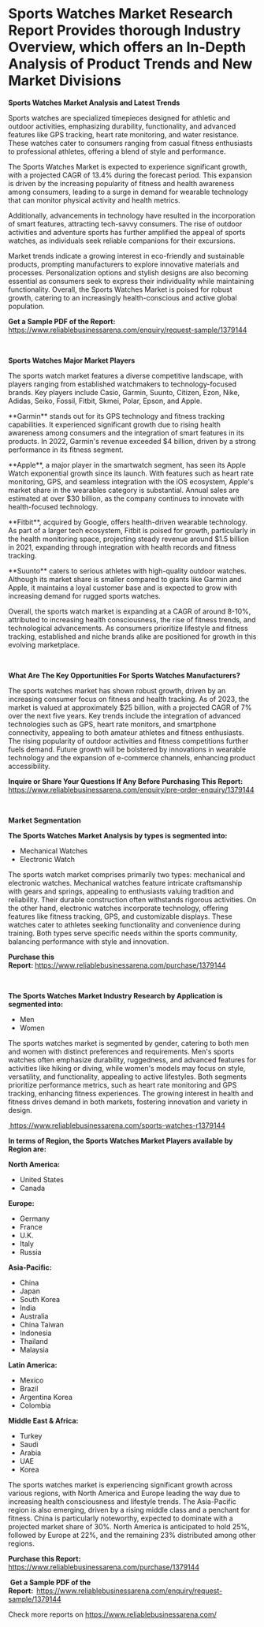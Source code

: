 <p><h1>Sports Watches Market Research Report Provides thorough Industry Overview, which offers an In-Depth Analysis of Product Trends and New Market Divisions</h1></p><p><strong>Sports Watches Market Analysis and Latest Trends</strong></p>
<p><p>Sports watches are specialized timepieces designed for athletic and outdoor activities, emphasizing durability, functionality, and advanced features like GPS tracking, heart rate monitoring, and water resistance. These watches cater to consumers ranging from casual fitness enthusiasts to professional athletes, offering a blend of style and performance.</p><p>The Sports Watches Market is expected to experience significant growth, with a projected CAGR of 13.4% during the forecast period. This expansion is driven by the increasing popularity of fitness and health awareness among consumers, leading to a surge in demand for wearable technology that can monitor physical activity and health metrics. </p><p>Additionally, advancements in technology have resulted in the incorporation of smart features, attracting tech-savvy consumers. The rise of outdoor activities and adventure sports has further amplified the appeal of sports watches, as individuals seek reliable companions for their excursions.</p><p>Market trends indicate a growing interest in eco-friendly and sustainable products, prompting manufacturers to explore innovative materials and processes. Personalization options and stylish designs are also becoming essential as consumers seek to express their individuality while maintaining functionality. Overall, the Sports Watches Market is poised for robust growth, catering to an increasingly health-conscious and active global population.</p></p>
<p><strong>Get a Sample PDF of the Report:&nbsp;</strong> <a href="https://www.reliablebusinessarena.com/enquiry/request-sample/1379144?utm_campaign=3251&utm_medium=2&utm_source=Github&utm_content=ia&utm_term=31032025&utm_id=sports-watches">https://www.reliablebusinessarena.com/enquiry/request-sample/1379144</a></p>
<p>&nbsp;</p>
<p><strong>Sports Watches Major Market Players</strong></p>
<p><p>The sports watch market features a diverse competitive landscape, with players ranging from established watchmakers to technology-focused brands. Key players include Casio, Garmin, Suunto, Citizen, Ezon, Nike, Adidas, Seiko, Fossil, Fitbit, Skmei, Polar, Epson, and Apple.</p><p>**Garmin** stands out for its GPS technology and fitness tracking capabilities. It experienced significant growth due to rising health awareness among consumers and the integration of smart features in its products. In 2022, Garmin's revenue exceeded $4 billion, driven by a strong performance in its fitness segment.</p><p>**Apple**, a major player in the smartwatch segment, has seen its Apple Watch exponential growth since its launch. With features such as heart rate monitoring, GPS, and seamless integration with the iOS ecosystem, Apple's market share in the wearables category is substantial. Annual sales are estimated at over $30 billion, as the company continues to innovate with health-focused technology.</p><p>**Fitbit**, acquired by Google, offers health-driven wearable technology. As part of a larger tech ecosystem, Fitbit is poised for growth, particularly in the health monitoring space, projecting steady revenue around $1.5 billion in 2021, expanding through integration with health records and fitness tracking.</p><p>**Suunto** caters to serious athletes with high-quality outdoor watches. Although its market share is smaller compared to giants like Garmin and Apple, it maintains a loyal customer base and is expected to grow with increasing demand for rugged sports watches.</p><p>Overall, the sports watch market is expanding at a CAGR of around 8-10%, attributed to increasing health consciousness, the rise of fitness trends, and technological advancements. As consumers prioritize lifestyle and fitness tracking, established and niche brands alike are positioned for growth in this evolving marketplace.</p></p>
<p>&nbsp;</p>
<p><strong>What Are The Key Opportunities For Sports Watches Manufacturers?</strong></p>
<p><p>The sports watches market has shown robust growth, driven by an increasing consumer focus on fitness and health tracking. As of 2023, the market is valued at approximately $25 billion, with a projected CAGR of 7% over the next five years. Key trends include the integration of advanced technologies such as GPS, heart rate monitors, and smartphone connectivity, appealing to both amateur athletes and fitness enthusiasts. The rising popularity of outdoor activities and fitness competitions further fuels demand. Future growth will be bolstered by innovations in wearable technology and the expansion of e-commerce channels, enhancing product accessibility.</p></p>
<p><strong>Inquire or Share Your Questions If Any Before Purchasing This Report:</strong> <a href="https://www.reliablebusinessarena.com/enquiry/pre-order-enquiry/1379144?utm_campaign=3251&utm_medium=2&utm_source=Github&utm_content=ia&utm_term=31032025&utm_id=sports-watches">https://www.reliablebusinessarena.com/enquiry/pre-order-enquiry/1379144</a></p>
<p>&nbsp;</p>
<p><strong>Market Segmentation</strong></p>
<p><strong>The Sports Watches Market Analysis by types is segmented into:</strong></p>
<p><ul><li>Mechanical Watches</li><li>Electronic Watch</li></ul></p>
<p><p>The sports watch market comprises primarily two types: mechanical and electronic watches. Mechanical watches feature intricate craftsmanship with gears and springs, appealing to enthusiasts valuing tradition and reliability. Their durable construction often withstands rigorous activities. On the other hand, electronic watches incorporate technology, offering features like fitness tracking, GPS, and customizable displays. These watches cater to athletes seeking functionality and convenience during training. Both types serve specific needs within the sports community, balancing performance with style and innovation.</p></p>
<p><strong>Purchase this Report:&nbsp;</strong><a href="https://www.reliablebusinessarena.com/purchase/1379144?utm_campaign=3251&utm_medium=2&utm_source=Github&utm_content=ia&utm_term=31032025&utm_id=sports-watches">https://www.reliablebusinessarena.com/purchase/1379144</a></p>
<p>&nbsp;</p>
<p><strong>The Sports Watches Market Industry Research by Application is segmented into:</strong></p>
<p><ul><li>Men</li><li>Women</li></ul></p>
<p><p>The sports watches market is segmented by gender, catering to both men and women with distinct preferences and requirements. Men's sports watches often emphasize durability, ruggedness, and advanced features for activities like hiking or diving, while women's models may focus on style, versatility, and functionality, appealing to active lifestyles. Both segments prioritize performance metrics, such as heart rate monitoring and GPS tracking, enhancing fitness experiences. The growing interest in health and fitness drives demand in both markets, fostering innovation and variety in design.</p></p>
<p><a href="https://www.reliablebusinessarena.com/sports-watches-r1379144?utm_campaign=3251&utm_medium=2&utm_source=Github&utm_content=ia&utm_term=31032025&utm_id=sports-watches">&nbsp;https://www.reliablebusinessarena.com/sports-watches-r1379144</a></p>
<p><strong>In terms of Region, the Sports Watches Market Players available by Region are:</strong></p>
<p>
    <p> <strong> North America: </strong>
        <ul>
            <li>United States</li>
            <li>Canada</li>
        </ul>
        </p> 
    <p> <strong> Europe: </strong>
        <ul>
            <li>Germany</li>
            <li>France</li>
            <li>U.K.</li>
            <li>Italy</li>
            <li>Russia</li>
        </ul>
        </p> 
    <p> <strong> Asia-Pacific: </strong>
        <ul>
            <li>China</li>
            <li>Japan</li>
            <li>South Korea</li>
            <li>India</li>
            <li>Australia</li>
            <li>China Taiwan</li>
            <li>Indonesia</li>
            <li>Thailand</li>
            <li>Malaysia</li>
        </ul>
        </p> 
    <p> <strong> Latin America: </strong>
        <ul>
            <li>Mexico</li>
            <li>Brazil</li>
            <li>Argentina Korea</li>
            <li>Colombia</li>
        </ul>
        </p> 
    <p> <strong> Middle East & Africa: </strong>
        <ul>
            <li>Turkey</li>
            <li>Saudi</li>
            <li>Arabia</li>
            <li>UAE</li>
            <li>Korea</li>
        </ul>
    </p>
    </p>
<p><p>The sports watches market is experiencing significant growth across various regions, with North America and Europe leading the way due to increasing health consciousness and lifestyle trends. The Asia-Pacific region is also emerging, driven by a rising middle class and a penchant for fitness. China is particularly noteworthy, expected to dominate with a projected market share of 30%. North America is anticipated to hold 25%, followed by Europe at 22%, and the remaining 23% distributed among other regions.</p></p>
<p><strong>Purchase this Report: </strong><a href="https://www.reliablebusinessarena.com/purchase/1379144?utm_campaign=3251&utm_medium=2&utm_source=Github&utm_content=ia&utm_term=31032025&utm_id=sports-watches">https://www.reliablebusinessarena.com/purchase/1379144</a></p>
<p>&nbsp;<strong>Get a Sample PDF of the Report:&nbsp;&nbsp;</strong><a href="https://www.reliablebusinessarena.com/enquiry/request-sample/1379144?utm_campaign=3251&utm_medium=2&utm_source=Github&utm_content=ia&utm_term=31032025&utm_id=sports-watches">https://www.reliablebusinessarena.com/enquiry/request-sample/1379144</a></p>
<p><strong></strong></p>
<p>Check more reports on <a href="https://www.reliablebusinessarena.com/?utm_campaign=3251&utm_medium=2&utm_source=Github&utm_content=ia&utm_term=31032025&utm_id=sports-watches">https://www.reliablebusinessarena.com/</a></p>
